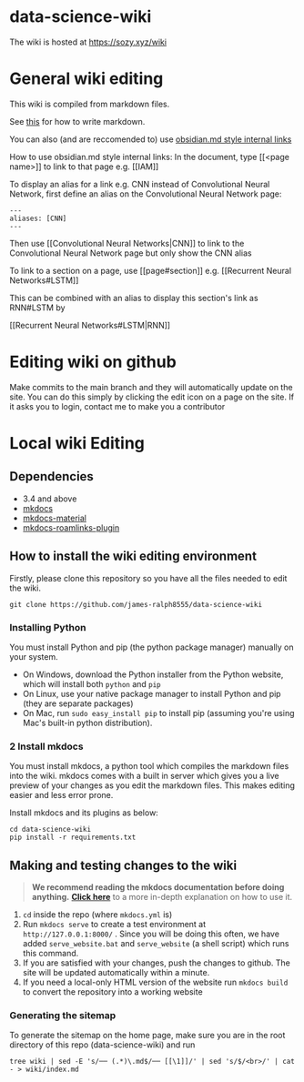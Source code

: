 # data-science-wiki

The wiki is hosted at https://sozy.xyz/wiki

# General wiki editing

This wiki is compiled from markdown files. 

See [this](https://www.markdownguide.org/basic-syntax/) for how to write markdown.

You can also (and are reccomended to) use [obsidian.md style internal links](https://help.obsidian.md/How+to/Internal+link)

How to use obsidian.md style internal links:
In the document, type [[\<page name\>]] to link to that page e.g. [[IAM]]

To display an alias for a link e.g. CNN instead of Convolutional Neural Network, first define an alias on the Convolutional Neural Network page:
```
---
aliases: [CNN]
---
```
Then use [[Convolutional Neural Networks|CNN]] to link to the Convolutional Neural Network page but only show the CNN alias

To link to a section on a page, use [[page#section]] e.g.
[[Recurrent Neural Networks#LSTM]]

This can be combined with an alias to display this section's link as RNN#LSTM by

[[Recurrent Neural Networks#LSTM|RNN]]

# Editing wiki on github

Make commits to the main branch and they will automatically update on the site.  You can do this simply by clicking the edit icon on a page on the site.  If it asks you to login, contact me to make you a contributor

# Local wiki Editing

## Dependencies
* 3.4 and above
* [mkdocs](https://www.mkdocs.org/)
* [mkdocs-material](https://github.com/squidfunk/mkdocs-material)
* [mkdocs-roamlinks-plugin](https://github.com/Jackiexiao/mkdocs-roamlinks-plugin)

## How to install the wiki editing environment

Firstly, please clone this repository so you have all the files needed to edit the wiki.

```
git clone https://github.com/james-ralph8555/data-science-wiki
```

### Installing Python

You must install Python and pip (the python package manager) manually on your system.

* On Windows, download the Python installer from the Python website, which will install both `python` and `pip`
* On Linux, use your native package manager to install Python and pip (they are separate packages)
* On Mac, run `sudo easy_install pip` to install pip (assuming you're using Mac's built-in python distribution).

### 2 Install mkdocs

You must install mkdocs, a python tool which compiles the markdown files into the wiki. mkdocs comes with a built in server which gives you a live preview of your changes as you edit the markdown files. This makes editing easier and less error prone.

Install mkdocs and its plugins as below:
```
cd data-science-wiki
pip install -r requirements.txt
```


## Making and testing changes to the wiki

> **We recommend reading the mkdocs documentation before doing anything.** [**Click
here**](https://www.mkdocs.org/) to a more
in-depth
explanation on how to use it.

1. ``cd`` inside the repo (where `mkdocs.yml` is)
2. Run ``mkdocs serve`` to create a test environment at ``http://127.0.0.1:8000/`` . Since you will be doing this often, we have added `serve_website.bat` and `serve_website` (a shell script) which runs this command.
3. If you are satisfied with your changes, push the changes to github.  The site will be updated automatically within a minute.
4. If you need a local-only HTML version of the website run ``mkdocs build`` to convert the repository into a working website

### Generating the sitemap
To generate the sitemap on the home page, make sure you are in the root directory of this repo (data-science-wiki) and run
```
tree wiki | sed -E 's/── (.*)\.md$/── [[\1]]/' | sed 's/$/<br>/' | cat - > wiki/index.md
```
